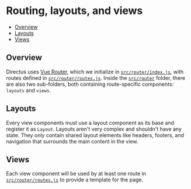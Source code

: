 # Routing, layouts, and views

- [Overview](#overview)
- [Layouts](#layouts)
- [Views](#views)

## Overview

Directus uses [Vue Router](https://router.vuejs.org), which we initialize in [`src/router/index.js`](../src/router/index.js), with routes defined in [`src/router/routes.js`](../src/router/routes.js). Inside the [`src/router`](../src/router/) folder, there are also two sub-folders, both containing route-specific components: `layouts` and `views`.

## Layouts

Every view components must use a layout component as its base and register it as `Layout`. Layouts aren't very complex and shouldn't have any state. They only contain shared layout elements like headers, footers, and navigation that surrounds the main content in the view.

## Views

Each view component will be used by at least one route in [`src/router/routes.js`](../src/router/routes.js) to provide a template for the page.
